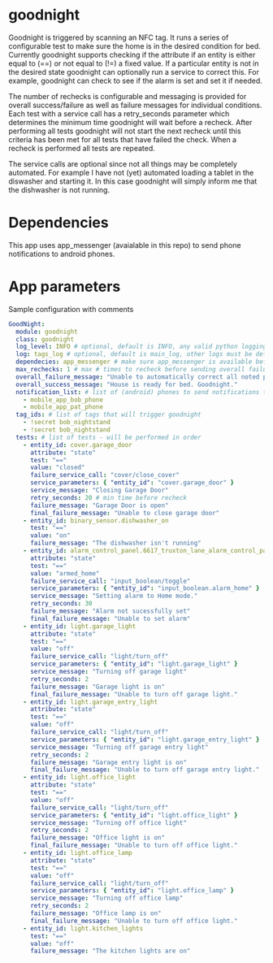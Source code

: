 # goodnight

Goodnight is triggered by scanning an NFC tag.  It runs a series of configurable test to make sure the home is in the desired condition for bed.  Currently goodnight supports checking if the attribute if an entity is either equal to (==) or not equal to (!=) a fixed value. If a particular entity is not in the desired state goodnight can optionally run a service to correct this. For example, goodnight can check to see if the alarm is set and set it if needed.  

The number of rechecks is configurable and messaging is provided for overall success/failure as well as failure messages for individual conditions. Each test with a service call has a retry_seconds parameter which determines the minimum time goodnight will wait before a recheck.  After performing all tests goodnight will not start the next recheck until this criteria has been met for all tests that have failed the check. When a recheck is performed all tests are repeated. 

The service calls are optional since not all things may be completely automated. For example I have not (yet) automated loading a tablet in the diswasher and starting it.  In this case goodnight will simply inform me that the dishwasher is not running.

# Dependencies

This app uses app_messenger (avaialable in this repo) to send phone notifications to android phones.

# App parameters

Sample configuration with comments

```yaml
GoodNight:
  module: goodnight
  class: goodnight
  log_level: INFO # optional, default is INFO, any valid python logging level allowed
  log: tags_log # optional, default is main_log, other logs must be defined in appdaemon.yaml before use
  dependecies: app_messenger # make sure app_messenger is available before this app starts
  max_rechecks: 1 # max # times to recheck before sending overall failure message
  overall_failure_message: "Unable to automatically correct all noted problems."
  overall_success_message: "House is ready for bed. Goodnight."
  notification_list: # list of (android) phones to send notifications to
    - mobile_app_bob_phone
    - mobile_app_pat_phone
  tag_ids: # list of tags that will trigger goodnight
    - !secret bob_nightstand
    - !secret bob_nightstand
  tests: # list of tests - will be performed in order
    - entity_id: cover.garage_door
      attribute: "state"
      test: "=="
      value: "closed"
      failure_service_call: "cover/close_cover"
      service_parameters: { "entity_id": "cover.garage_door" }
      service_message: "Closing Garage Door"
      retry_seconds: 20 # min time before recheck
      failure_message: "Garage Door is open"
      final_failure_message: "Unable to close garage door"
    - entity_id: binary_sensor.dishwasher_on
      test: "=="
      value: "on"
      failure_message: "The dishwasher isn't running"
    - entity_id: alarm_control_panel.6617_truxton_lane_alarm_control_panel
      attribute: "state"
      test: "=="
      value: "armed_home"
      failure_service_call: "input_boolean/toggle"
      service_parameters: { "entity_id": "input_boolean.alarm_home" }
      service_message: "Setting alarm to Home mode."
      retry_seconds: 30
      failure_message: "Alarm not sucessfully set"
      final_failure_message: "Unable to set alarm"
    - entity_id: light.garage_light
      attribute: "state"
      test: "=="
      value: "off"
      failure_service_call: "light/turn_off"
      service_parameters: { "entity_id": "light.garage_light" }
      service_message: "Turning off garage light"
      retry_seconds: 2
      failure_message: "Garage light is on"
      final_failure_message: "Unable to turn off garage light."
    - entity_id: light.garage_entry_light
      attribute: "state"
      test: "=="
      value: "off"
      failure_service_call: "light/turn_off"
      service_parameters: { "entity_id": "light.garage_entry_light" }
      service_message: "Turning off garage entry light"
      retry_seconds: 2
      failure_message: "Garage entry light is on"
      final_failure_message: "Unable to turn off garage entry light."
    - entity_id: light.office_light
      attribute: "state"
      test: "=="
      value: "off"
      failure_service_call: "light/turn_off"
      service_parameters: { "entity_id": "light.office_light" }
      service_message: "Turning off office light"
      retry_seconds: 2
      failure_message: "Office light is on"
      final_failure_message: "Unable to turn off office light."
    - entity_id: light.office_lamp
      attribute: "state"
      test: "=="
      value: "off"
      failure_service_call: "light/turn_off"
      service_parameters: { "entity_id": "light.office_lamp" }
      service_message: "Turning off office lamp"
      retry_seconds: 2
      failure_message: "Office lamp is on"
      final_failure_message: "Unable to turn off office light."
    - entity_id: light.kitchen_lights
      test: "=="
      value: "off"
      failure_message: "The kitchen lights are on"
```




